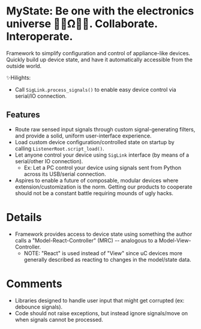 # MyState: Be one with the electronics universe 🧘‍♀️Ω🧘‍♂️. Collaborate. Interoperate.
<!----------------------------------------------------------------------------->
Framework to simplify configuration and control of appliance-like devices.
Quickly build up device state, and have it automatically accessible from the outside world.

✨Hilights:
- Call `SigLink.process_signals()` to enable easy device control via serial/IO connection.

## Features
- Route raw sensed input signals through custom signal-generating filters, and
  provide a solid, uniform user-interface experience.
- Load custom device configuration/controlled state on startup by calling `ListenerRoot.script_load()`.
- Let anyone control your device using `SigLink` interface (by means of a
  serial/other IO connection).
  - Ex: Let a PC control your device using signals sent from Python across its USB/serial connection.
- Aspires to enable a future of composable, modular devices where
  extension/customization is the norm. Getting our products to cooperate should
  not be a constant battle requiring mounds of ugly hacks.

# Details
<!----------------------------------------------------------------------------->
- Framework provides access to device state using something the author calls a
  "Model-React-Controller" (MRC) -- analogous to a Model-View-Controller.
  - NOTE: "React" is used instead of "View" since uC devices more generally
    described as reacting to changes in the model/state data.

# Comments
<!----------------------------------------------------------------------------->
- Libraries designed to handle user input that might get corrupted (ex: debounce signals).
- Code should not raise exceptions, but instead ignore signals/move on when signals cannot be processed.